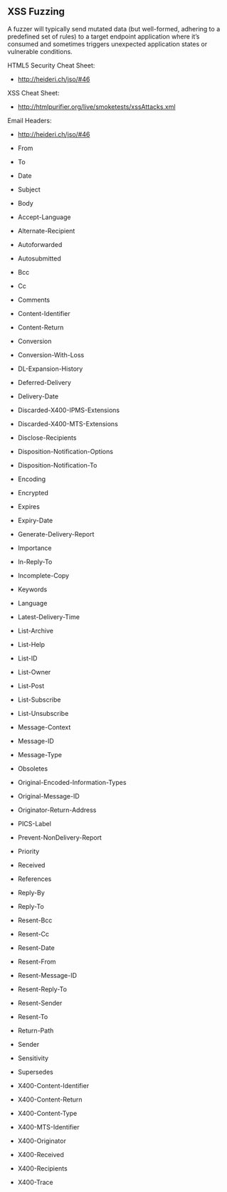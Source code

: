 ## XSS Fuzzing

A fuzzer will typically send mutated data (but well-formed, adhering to a predefined set of rules) to a target endpoint application where it’s consumed and sometimes triggers unexpected application states or vulnerable conditions.

HTML5 Security Cheat Sheet:

- http://heideri.ch/jso/#46

XSS Cheat Sheet:

- http://htmlpurifier.org/live/smoketests/xssAttacks.xml

Email Headers:

- http://heideri.ch/jso/#46

- From
- To
- Date
- Subject
- Body
- Accept-Language
- Alternate-Recipient
- Autoforwarded
- Autosubmitted
- Bcc
- Cc
- Comments
- Content-Identifier
- Content-Return
- Conversion
- Conversion-With-Loss
- DL-Expansion-History
- Deferred-Delivery
- Delivery-Date
- Discarded-X400-IPMS-Extensions
- Discarded-X400-MTS-Extensions
- Disclose-Recipients
- Disposition-Notification-Options
- Disposition-Notification-To
- Encoding
- Encrypted
- Expires
- Expiry-Date
- Generate-Delivery-Report
- Importance
- In-Reply-To
- Incomplete-Copy
- Keywords
- Language
- Latest-Delivery-Time
- List-Archive
- List-Help
- List-ID
- List-Owner
- List-Post
- List-Subscribe
- List-Unsubscribe
- Message-Context
- Message-ID
- Message-Type
- Obsoletes
- Original-Encoded-Information-Types
- Original-Message-ID
- Originator-Return-Address
- PICS-Label
- Prevent-NonDelivery-Report
- Priority
- Received
- References
- Reply-By
- Reply-To
- Resent-Bcc
- Resent-Cc
- Resent-Date
- Resent-From
- Resent-Message-ID
- Resent-Reply-To
- Resent-Sender
- Resent-To
- Return-Path
- Sender
- Sensitivity
- Supersedes
- X400-Content-Identifier
- X400-Content-Return
- X400-Content-Type
- X400-MTS-Identifier
- X400-Originator
- X400-Received
- X400-Recipients
- X400-Trace


